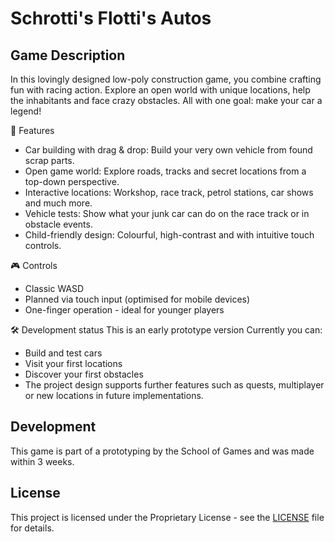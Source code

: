 # Schrotti's Flotti's Autos

## Game Description
In this lovingly designed low-poly construction game, you combine crafting fun with racing action. Explore an open world with unique locations, help the inhabitants and face crazy obstacles. All with one goal: make your car a legend!

🚗 Features
- Car building with drag & drop: Build your very own vehicle from found scrap parts.
- Open game world: Explore roads, tracks and secret locations from a top-down perspective.
- Interactive locations: Workshop, race track, petrol stations, car shows and much more.
- Vehicle tests: Show what your junk car can do on the race track or in obstacle events.
- Child-friendly design: Colourful, high-contrast and with intuitive touch controls.

🎮 Controls
- Classic WASD
- Planned via touch input (optimised for mobile devices)
- One-finger operation - ideal for younger players

🛠 Development status
This is an early prototype version
Currently you can:
- Build and test cars
- Visit your first locations
- Discover your first obstacles
- The project design supports further features such as quests, multiplayer or new locations in future implementations.

## Development
This game is part of a prototyping by the School of Games and was made within 3 weeks.


## License
This project is licensed under the Proprietary License - see the [LICENSE](LICENSE.txt) file for details.

